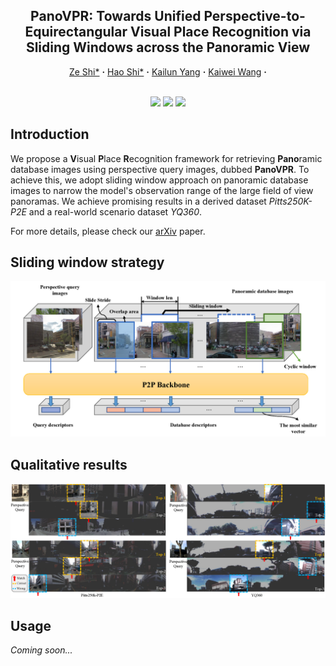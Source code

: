 <div align="center"> 

## PanoVPR: Towards Unified Perspective-to-Equirectangular Visual Place Recognition via Sliding Windows across the Panoramic View

</div>

<p align="center">
  <a href="https://www.researchgate.net/profile/Ze-Shi-3" target="_blank">Ze&nbsp;Shi*</a> <b>&middot;</b>
  <a href="https://www.researchgate.net/profile/Shi-Hao-10" target="_blank">Hao&nbsp;Shi*</a> <b>&middot;</b>
  <a href="https://www.researchgate.net/profile/Kailun-Yang" target="_blank">Kailun&nbsp;Yang</a> <b>&middot;</b>
  <a href="https://www.researchgate.net/profile/Kaiwei-Wang-4" target="_blank">Kaiwei&nbsp;Wang</a> <b>&middot;</b>
  <br> <br>
</p>

<p align="center">
    <!-- <a href="https://arxiv.org/pdf/2303.01480.pdf">
        <img src="https://img.shields.io/badge/arXiv-2303.01480-red" /></a> -->
    <a href="https://pytorch.org/">
        <img src="https://img.shields.io/badge/Framework-PyTorch-orange.svg" /></a>
    <a href="https://paperswithcode.com/task/visual-place-recognition">
        <img src="https://img.shields.io/badge/Task-Visual%20Place%20Recognition-green.svg" /></a>
    <a href="https://github.com/zafirshi/PanoVPR/blob/master/LICENSE">
        <img src="https://img.shields.io/badge/License-MIT-blue.svg" /></a>
</p>

## Introduction

We propose a **V**isual **P**lace **R**ecognition framework for retrieving **Pano**ramic database images using perspective query images, dubbed **PanoVPR**. To achieve this, we adopt sliding window approach on panoramic database images to narrow the model's observation range of the large field of view panoramas. We achieve promising results in a derived dataset *Pitts250K-P2E* and a real-world scenario dataset *YQ360*. 

For more details, please check our [arXiv]() paper.

## Sliding window strategy

![Silding window](assets/slide-window.png)

## Qualitative results

![CMNeXt](assets/results.png)

## Usage

*Coming soon...*